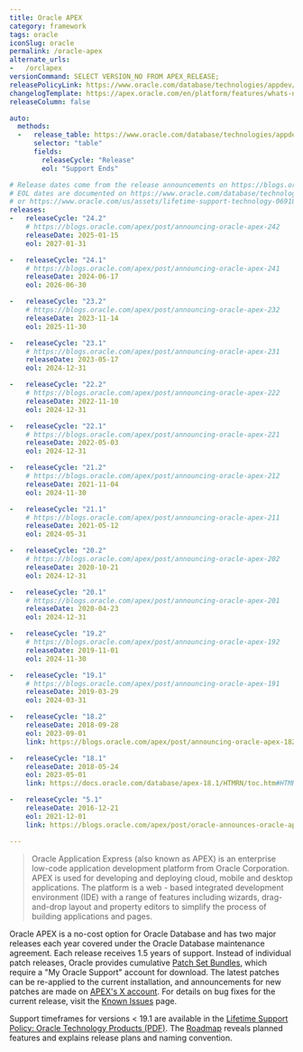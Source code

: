 ```yaml
---
title: Oracle APEX
category: framework
tags: oracle
iconSlug: oracle
permalink: /oracle-apex
alternate_urls:
-   /orclapex
versionCommand: SELECT VERSION_NO FROM APEX_RELEASE;
releasePolicyLink: https://www.oracle.com/database/technologies/appdev/apex/collateral/#assistance
changelogTemplate: https://apex.oracle.com/en/platform/features/whats-new-{{"__RELEASE_CYCLE__" | replace:".",""}}/
releaseColumn: false

auto:
  methods:
  -   release_table: https://www.oracle.com/database/technologies/appdev/apex/collateral/
      selector: "table"
      fields:
        releaseCycle: "Release"
        eol: "Support Ends"

# Release dates come from the release announcements on https://blogs.oracle.com/apex/.
# EOL dates are documented on https://www.oracle.com/database/technologies/appdev/apex/collateral/#assistance
# or https://www.oracle.com/us/assets/lifetime-support-technology-069183.pdf.
releases:
-   releaseCycle: "24.2"
    # https://blogs.oracle.com/apex/post/announcing-oracle-apex-242
    releaseDate: 2025-01-15
    eol: 2027-01-31

-   releaseCycle: "24.1"
    # https://blogs.oracle.com/apex/post/announcing-oracle-apex-241
    releaseDate: 2024-06-17
    eol: 2026-06-30

-   releaseCycle: "23.2"
    # https://blogs.oracle.com/apex/post/announcing-oracle-apex-232
    releaseDate: 2023-11-14
    eol: 2025-11-30

-   releaseCycle: "23.1"
    # https://blogs.oracle.com/apex/post/announcing-oracle-apex-231
    releaseDate: 2023-05-17
    eol: 2024-12-31

-   releaseCycle: "22.2"
    # https://blogs.oracle.com/apex/post/announcing-oracle-apex-222
    releaseDate: 2022-11-10
    eol: 2024-12-31

-   releaseCycle: "22.1"
    # https://blogs.oracle.com/apex/post/announcing-oracle-apex-221
    releaseDate: 2022-05-03
    eol: 2024-12-31

-   releaseCycle: "21.2"
    # https://blogs.oracle.com/apex/post/announcing-oracle-apex-212
    releaseDate: 2021-11-04
    eol: 2024-11-30

-   releaseCycle: "21.1"
    # https://blogs.oracle.com/apex/post/announcing-oracle-apex-211
    releaseDate: 2021-05-12
    eol: 2024-05-31

-   releaseCycle: "20.2"
    # https://blogs.oracle.com/apex/post/announcing-oracle-apex-202
    releaseDate: 2020-10-21
    eol: 2024-12-31

-   releaseCycle: "20.1"
    # https://blogs.oracle.com/apex/post/announcing-oracle-apex-201
    releaseDate: 2020-04-23
    eol: 2024-12-31

-   releaseCycle: "19.2"
    # https://blogs.oracle.com/apex/post/announcing-oracle-apex-192
    releaseDate: 2019-11-01
    eol: 2024-11-30

-   releaseCycle: "19.1"
    # https://blogs.oracle.com/apex/post/announcing-oracle-apex-191
    releaseDate: 2019-03-29
    eol: 2024-03-31

-   releaseCycle: "18.2"
    releaseDate: 2018-09-28
    eol: 2023-09-01
    link: https://blogs.oracle.com/apex/post/announcing-oracle-apex-182

-   releaseCycle: "18.1"
    releaseDate: 2018-05-24
    eol: 2023-05-01
    link: https://docs.oracle.com/database/apex-18.1/HTMRN/toc.htm#HTMRN-GUID-540B73CB-08A7-4422-B6BF-CC785EC47694

-   releaseCycle: "5.1"
    releaseDate: 2016-12-21
    eol: 2021-12-01
    link: https://blogs.oracle.com/apex/post/oracle-announces-oracle-application-express-51

---
```


> Oracle Application Express (also known as APEX) is an enterprise low-code application
> development platform from Oracle Corporation. APEX is used for developing and deploying cloud,
>mobile and desktop applications. The platform is a web - based integrated development
> environment (IDE) with a range of features including wizards, drag-and-drop layout and property
> editors to simplify the process of building applications and pages.

Oracle APEX is a no-cost option for Oracle Database and has two major releases each year covered under
the Oracle Database maintenance agreement. Each release receives 1.5 years of support. Instead
of individual patch releases, Oracle provides cumulative
[Patch Set Bundles](https://www.oracle.com/tools/downloads/apex-downloads/), which require a "My
Oracle Support" account for download. The latest patches can be re-applied to the current
installation, and announcements for new patches are made on
[APEX's X account](https://twitter.com/OracleAPEX). For details on bug fixes for the current
release, visit the [Known Issues](http://apex.oracle.com/known-issues) page.

Support timeframes for versions < 19.1 are available in the [Lifetime Support Policy: Oracle
Technology Products (PDF)](https://www.oracle.com/support/lifetime-support/resources.html).
The [Roadmap](https://apex.oracle.com/sod) reveals planned features and explains release plans and
naming convention.
